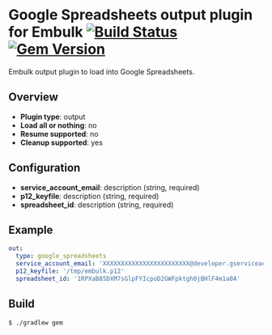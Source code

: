 # Google Spreadsheets output plugin for Embulk [![Build Status](https://travis-ci.org/kataring/embulk-output-google_spreadsheets.svg?branch=master)](https://travis-ci.org/kataring/embulk-output-google_spreadsheets) [![Gem Version](https://badge.fury.io/rb/embulk-output-google_spreadsheets.svg)](http://badge.fury.io/rb/embulk-output-google_spreadsheets)

Embulk output plugin to load into Google Spreadsheets.

## Overview

* **Plugin type**: output
* **Load all or nothing**: no
* **Resume supported**: no
* **Cleanup supported**: yes

## Configuration

- **service_account_email**: description (string, required)
- **p12_keyfile**: description (string, required)
- **spreadsheet_id**: description (string, required)

## Example

```yaml
out:
  type: google_spreadsheets
  service_account_email: 'XXXXXXXXXXXXXXXXXXXXXXXX@developer.gserviceaccount.com'
  p12_keyfile: '/tmp/embulk.p12'
  spreadsheet_id: '1RPXaB85DXM7sGlpFYIcpoD2GWFpktgh0jBHlF4m1a0A'
```


## Build

```
$ ./gradlew gem
```
